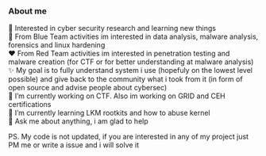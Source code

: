 ### About me 
:japanese_ogre: Interested in cyber security research and learning new things  
:blue_heart: From Blue Team activities im interested in data analysis, malware analysis, forensics and linux hardening  
:heart: From Red Team activities im interested in penetration testing and malware creation (for CTF or for better understanding at malware analysis)  
:sparkles: My goal is to fully understand system i use (hopefuly on the lowest level possible) and give back to the community what i took from it (in form of open source and advise people about cybersec)  
🔭 I’m currently working on CTF. Also im working on GRID and CEH certifications  
🌱 I’m currently learning LKM rootkits and how to abuse kernel  
💬 Ask me about anything, i am glad to help  
 
PS. My code is not updated, if you are interested in any of my project just PM me or write a issue and i will solve it  
